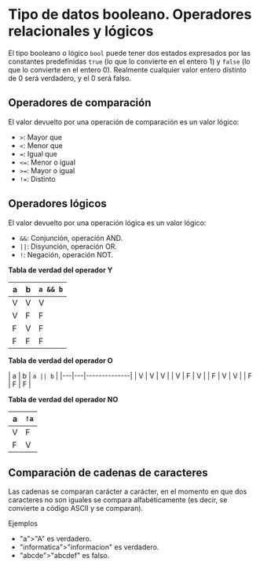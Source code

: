 # Tipo de datos booleano. Operadores relacionales y lógicos

El tipo booleano o lógico `bool` puede tener dos estados expresados por las constantes predefinidas `true` (lo que lo convierte en el entero 1) y `false` (lo que lo convierte en el entero 0). Realmente cualquier valor entero distinto de 0 será verdadero, y el 0 será falso.

## Operadores de comparación

El valor devuelto por una operación de comparación es un valor lógico:

* `>`: Mayor que
* `<`: Menor que
* `=`: Igual que
* `<=`: Menor o igual
* `>=`: Mayor o igual
* `!=`: Distinto

## Operadores lógicos

El valor devuelto por una operación lógica es un valor lógico:

* `&&`: Conjunción, operación AND.
* `||`: Disyunción, operación OR.
* `!`: Negación, operación NOT.

**Tabla de verdad del operador Y**

| a  | b  | `a && b`  |
|---|---|--------------|
| V  | V  | V  |
| V  | F  | F  |
| F  | V  | F  |
| F  | F  | F  |

**Tabla de verdad del operador O**

| a  | b  | `a || b`  |
|---|---|--------------|
| V  | V  | V  |
| V  | F  | V  |
| F  | V  | V  |
| F  | F  | F  |

**Tabla de verdad del operador NO**

| a  | `!a`  |
|---|---|
| V  | F  |
| F  | V  |

## Comparación de cadenas de caracteres

Las cadenas se comparan carácter a carácter, en el momento en que dos caracteres no son iguales se compara alfabéticamente (es decir, se convierte a código ASCII y se comparan).

Ejemplos
    
* "a">"A" es verdadero.
* "informatica">"informacion" es verdadero.
* "abcde">"abcdef" es falso.